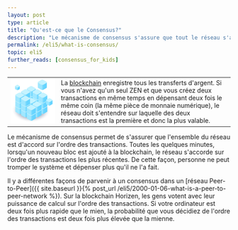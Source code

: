 ```yaml
---
layout: post
type: article
title: "Qu'est-ce que le Consensus?"
description: "Le mécanisme de consensus s'assure que tout le réseau s'accorde sur un historique unique des transactions."
permalink: /eli5/what-is-consensus/
topic: eli5
further_reads: [consensus_for_kids]
---
```


<table class="table lead">
    <tr>
        <td class="icon"><img src="/assets/post_files/eli5/what-is-consensus/Consensus.jpg" alt="Consensus"></td>
        <td>
            La <a href="{{ site.baseurl }}{% post_url /eli5/2000-01-01-what-is-a-blockchain %}">blockchain</a> enregistre tous les transferts d'argent. Si vous n'avez qu'un seul ZEN et que vous créez deux transactions en même temps en dépensant deux fois le même coin (la même pièce de monnaie numérique), le réseau doit s'entendre sur laquelle des deux transactions est la première et donc la plus valable.
        </td>
    </tr>
</table> 

Le mécanisme de consensus permet de s'assurer que l'ensemble du réseau est d'accord sur l'ordre des transactions. Toutes les quelques minutes, lorsqu'un nouveau bloc est ajouté à la blockchain, le réseau s'accorde sur l'ordre des transactions les plus récentes. De cette façon, personne ne peut tromper le système et dépenser plus qu'il ne l'a fait.

Il y a différentes façons de parvenir à un consensus dans un [réseau Peer-to-Peer]({{ site.baseurl }}{% post_url /eli5/2000-01-06-what-is-a-peer-to-peer-network %}). Sur la blockchain Horizen, les gens votent avec leur puissance de calcul sur l'ordre des transactions. Si votre ordinateur est deux fois plus rapide que le mien, la probabilité que vous décidiez de l'ordre des transactions est deux fois plus élevée que la mienne.
